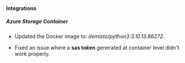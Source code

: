 
#### Integrations

##### Azure Storage Container
- Updated the Docker image to: *demisto/python3:3.10.13.86272*.

- Fixed an issue where a **sas token** generated at container level didn't work properly.

